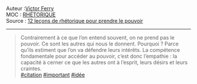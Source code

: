 Auteur :[Victor Ferry](https://notes.eliottmeunier.com/3+GARDEN/Notes/Victor+Ferry)  
MOC : [RHÉTORIQUE](https://notes.eliottmeunier.com/3+GARDEN/Notes/RH%C3%89TORIQUE)  
Source : [12 leçons de rhétorique pour prendre le pouvoir](https://notes.eliottmeunier.com/3+GARDEN/Notes/12+le%C3%A7ons+de+rh%C3%A9torique+pour+prendre+le+pouvoir)

---

> Contrairement à ce que l’on entend souvent, on ne prend pas le pouvoir. Ce sont les autres qui nous le donnent. Pourquoi ? Parce qu’ils estiment que l’on va défendre leurs intérêts. La compétence fondamentale pour accéder au pouvoir, c’est donc l’empathie : la capacité à cerner ce que les autres ont à l’esprit, leurs désirs et leurs craintes.  
> [#citation](https://publish.obsidian.md/#citation) [#important](https://publish.obsidian.md/#important) [#idée](https://publish.obsidian.md/#id%C3%A9e)